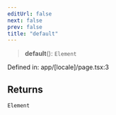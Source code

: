 ```yaml
---
editUrl: false
next: false
prev: false
title: "default"
---
```


> **default**(): `Element`

Defined in: app/\[locale\]/page.tsx:3

## Returns

`Element`
